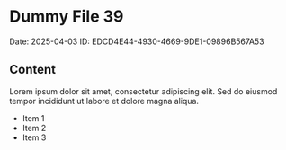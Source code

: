 # Dummy File 39

Date: 2025-04-03
ID: EDCD4E44-4930-4669-9DE1-09896B567A53

## Content

Lorem ipsum dolor sit amet, consectetur adipiscing elit.
Sed do eiusmod tempor incididunt ut labore et dolore magna aliqua.

* Item 1
* Item 2
* Item 3

